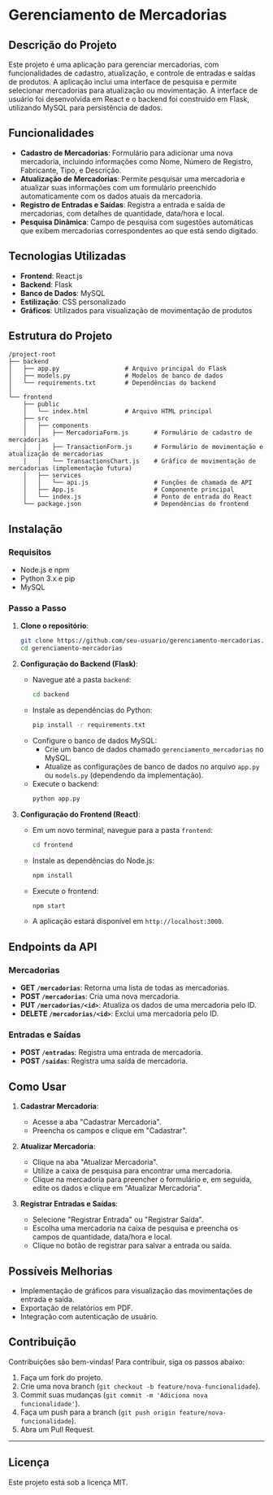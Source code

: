 # Gerenciamento de Mercadorias

## Descrição do Projeto

Este projeto é uma aplicação para gerenciar mercadorias, com funcionalidades de cadastro, atualização, e controle de entradas e saídas de produtos. A aplicação inclui uma interface de pesquisa e permite selecionar mercadorias para atualização ou movimentação. A interface de usuário foi desenvolvida em React e o backend foi construído em Flask, utilizando MySQL para persistência de dados.

## Funcionalidades

- **Cadastro de Mercadorias**: Formulário para adicionar uma nova mercadoria, incluindo informações como Nome, Número de Registro, Fabricante, Tipo, e Descrição.
- **Atualização de Mercadorias**: Permite pesquisar uma mercadoria e atualizar suas informações com um formulário preenchido automaticamente com os dados atuais da mercadoria.
- **Registro de Entradas e Saídas**: Registra a entrada e saída de mercadorias, com detalhes de quantidade, data/hora e local.
- **Pesquisa Dinâmica**: Campo de pesquisa com sugestões automáticas que exibem mercadorias correspondentes ao que está sendo digitado.

## Tecnologias Utilizadas

- **Frontend**: React.js
- **Backend**: Flask
- **Banco de Dados**: MySQL
- **Estilização**: CSS personalizado
- **Gráficos**: Utilizados para visualização de movimentação de produtos

## Estrutura do Projeto

```
/project-root
├── backend
│   ├── app.py                  # Arquivo principal do Flask
│   ├── models.py               # Modelos de banco de dados
│   └── requirements.txt        # Dependências do backend
│
└── frontend
    ├── public
    │   └── index.html          # Arquivo HTML principal
    ├── src
    │   ├── components
    │   │   ├── MercadoriaForm.js       # Formulário de cadastro de mercadorias
    │   │   ├── TransactionForm.js      # Formulário de movimentação e atualização de mercadorias
    │   │   └── TransactionsChart.js    # Gráfico de movimentação de mercadorias (implementação futura)
    │   ├── services
    │   │   └── api.js                  # Funções de chamada de API
    │   ├── App.js                      # Componente principal
    │   └── index.js                    # Ponto de entrada do React
    └── package.json                    # Dependências do frontend
```

## Instalação

### Requisitos

- Node.js e npm
- Python 3.x e pip
- MySQL

### Passo a Passo

1. **Clone o repositório**:
    ```bash
    git clone https://github.com/seu-usuario/gerenciamento-mercadorias.git
    cd gerenciamento-mercadorias
    ```

2. **Configuração do Backend (Flask)**:
    - Navegue até a pasta `backend`:
      ```bash
      cd backend
      ```
    - Instale as dependências do Python:
      ```bash
      pip install -r requirements.txt
      ```
    - Configure o banco de dados MySQL:
      - Crie um banco de dados chamado `gerenciamento_mercadorias` no MySQL.
      - Atualize as configurações de banco de dados no arquivo `app.py` ou `models.py` (dependendo da implementação).
    - Execute o backend:
      ```bash
      python app.py
      ```

3. **Configuração do Frontend (React)**:
    - Em um novo terminal, navegue para a pasta `frontend`:
      ```bash
      cd frontend
      ```
    - Instale as dependências do Node.js:
      ```bash
      npm install
      ```
    - Execute o frontend:
      ```bash
      npm start
      ```
    - A aplicação estará disponível em `http://localhost:3000`.

## Endpoints da API

### Mercadorias

- **GET `/mercadorias`**: Retorna uma lista de todas as mercadorias.
- **POST `/mercadorias`**: Cria uma nova mercadoria.
- **PUT `/mercadorias/<id>`**: Atualiza os dados de uma mercadoria pelo ID.
- **DELETE `/mercadorias/<id>`**: Exclui uma mercadoria pelo ID.

### Entradas e Saídas

- **POST `/entradas`**: Registra uma entrada de mercadoria.
- **POST `/saidas`**: Registra uma saída de mercadoria.

## Como Usar

1. **Cadastrar Mercadoria**:
   - Acesse a aba "Cadastrar Mercadoria".
   - Preencha os campos e clique em "Cadastrar".

2. **Atualizar Mercadoria**:
   - Clique na aba "Atualizar Mercadoria".
   - Utilize a caixa de pesquisa para encontrar uma mercadoria.
   - Clique na mercadoria para preencher o formulário e, em seguida, edite os dados e clique em "Atualizar Mercadoria".

3. **Registrar Entradas e Saídas**:
   - Selecione "Registrar Entrada" ou "Registrar Saída".
   - Escolha uma mercadoria na caixa de pesquisa e preencha os campos de quantidade, data/hora e local.
   - Clique no botão de registrar para salvar a entrada ou saída.

## Possíveis Melhorias

- Implementação de gráficos para visualização das movimentações de entrada e saída.
- Exportação de relatórios em PDF.
- Integração com autenticação de usuário.

## Contribuição

Contribuições são bem-vindas! Para contribuir, siga os passos abaixo:

1. Faça um fork do projeto.
2. Crie uma nova branch (`git checkout -b feature/nova-funcionalidade`).
3. Commit suas mudanças (`git commit -m 'Adiciona nova funcionalidade'`).
4. Faça um push para a branch (`git push origin feature/nova-funcionalidade`).
5. Abra um Pull Request.

---

## Licença

Este projeto está sob a licença MIT.
